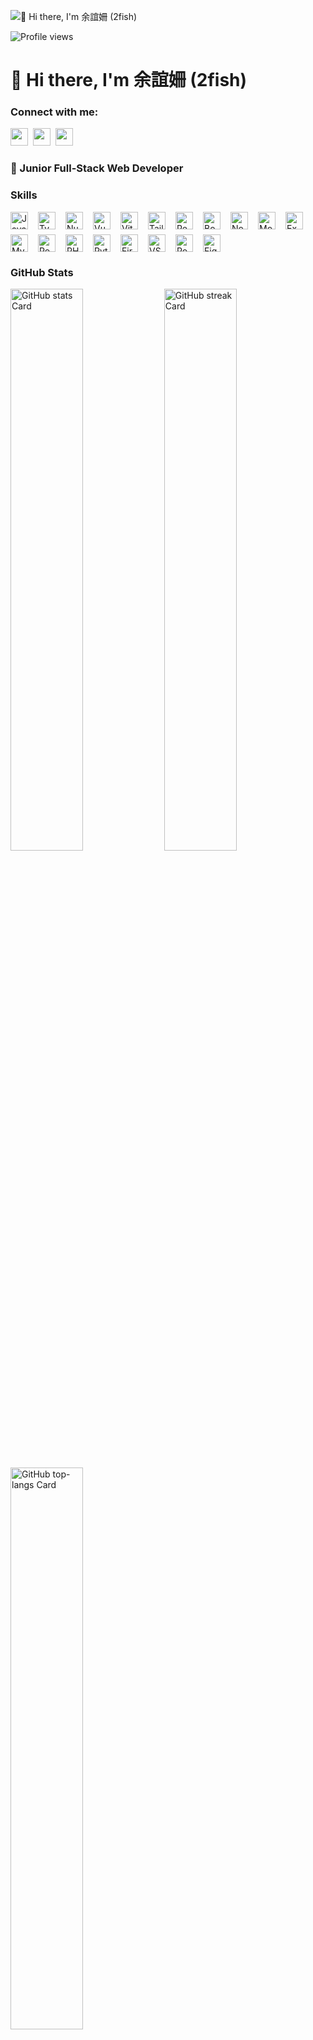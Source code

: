 ![👋 Hi there, I'm 余誼姍 (2fish)](https://static.wixstatic.com/media/53fad0_ce0704caa0174d6aa9b2b8101a62fa77~mv2.gif)

![Profile views](https://komarev.com/ghpvc/?username=sunny96087&label=Profile%20views&color=0e75b6&style=flat)

<div id="toc">
  <ul align="left" style="list-style: none">
    <summary>
      <h1>
        👋 Hi there, I'm 余誼姍 (2fish)
      </h1>
    </summary>
  </ul>
</div>

**<h3 align="left">Connect with me:</h3>** 
<a href="mailto:yain13142013@gmail.com" target="_blank"><img src="https://img.shields.io/badge/Gmail-D14836?style=flat-square&logo=gmail&logoColor=white" height="28" style="margin-right: 4px"></a> <a href="https://github.com/sunny96087" target="_blank"><img src="https://img.shields.io/badge/GitHub-100000?style=flat-square&logo=github&logoColor=white" height="28" style="margin-right: 4px"></a> <a href="https://www.linkedin.com/in/誼姍-余-936774255" target="_blank"><img src="https://img.shields.io/badge/LinkedIn-0077B5?style=flat-square&logo=linkedin&logoColor=white" height="28" style="margin-right: 4px"></a></p>

 **<h3 align="left">🌱 Junior Full-Stack Web Developer</h3>**

 **<h3 align="left">Skills</h3>**

<div style="display: flex; flex-wrap: wrap; gap: 8px; justify-content: left;"><img src="https://skillicons.dev/icons?i=javascript" height="28" alt="JavaScript" style="margin-right: 8px"> <img src="https://skillicons.dev/icons?i=typescript" height="28" alt="TypeScript" style="margin-right: 8px"> <img src="https://skillicons.dev/icons?i=nuxtjs" height="28" alt="Nuxt.js" style="margin-right: 8px"> <img src="https://skillicons.dev/icons?i=vue" height="28" alt="Vue" style="margin-right: 8px"> <img src="https://skillicons.dev/icons?i=vite" height="28" alt="Vite" style="margin-right: 8px"> <img src="https://skillicons.dev/icons?i=tailwind" height="28" alt="Tailwind CSS" style="margin-right: 8px"> <img src="https://skillicons.dev/icons?i=react" height="28" alt="React" style="margin-right: 8px"> <img src="https://skillicons.dev/icons?i=bootstrap" height="28" alt="Bootstrap" style="margin-right: 8px"> <img src="https://skillicons.dev/icons?i=nodejs" height="28" alt="Node.js" style="margin-right: 8px"> <img src="https://skillicons.dev/icons?i=mongodb" height="28" alt="MongoDB" style="margin-right: 8px"> <img src="https://skillicons.dev/icons?i=express" height="28" alt="Express" style="margin-right: 8px"> <img src="https://skillicons.dev/icons?i=mysql" height="28" alt="MySQL" style="margin-right: 8px"> <img src="https://skillicons.dev/icons?i=postgresql" height="28" alt="PostgreSQL" style="margin-right: 8px"> <img src="https://skillicons.dev/icons?i=php" height="28" alt="PHP" style="margin-right: 8px"> <img src="https://skillicons.dev/icons?i=python" height="28" alt="Python" style="margin-right: 8px"> <img src="https://skillicons.dev/icons?i=firebase" height="28" alt="Firebase" style="margin-right: 8px"> <img src="https://skillicons.dev/icons?i=vscode" height="28" alt="VSCode" style="margin-right: 8px"> <img src="https://skillicons.dev/icons?i=postman" height="28" alt="Postman" style="margin-right: 8px"> <img src="https://skillicons.dev/icons?i=figma" height="28" alt="Figma" style="margin-right: 8px"></div>

 **<h3 align="left">GitHub Stats</h3>**

<p align="left">
  <img width="48%" src="https://github-readme-stats.vercel.app/api?username=sunny96087&theme=react&hide_title=false&hide_rank=false&show_icons=false&include_all_commits=false&count_private=true&line_height=23" alt="GitHub stats Card" />
  <img width="48%" src="https://streak-stats.demolab.com/?user=sunny96087&theme=react&hide_border=false&date_format=M+j%5B%2C+Y%5D&mode=daily&hide_total_contributions=false&hide_current_streak=false&hide_longest_streak=false&card_height=200" alt="GitHub streak Card" />
</p>

<p align="left">
  <img width="48%" src="https://github-readme-stats.vercel.app/api/top-langs?username=sunny96087&theme=react&hide_title=false&layout=compact&langs_count=6&hide_progress=false&card_width=400" alt="GitHub top-langs Card" />
</p>

